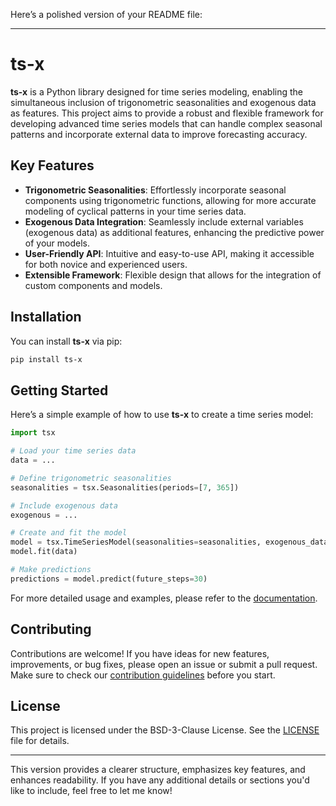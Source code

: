 Here’s a polished version of your README file:

---

# ts-x

**ts-x** is a Python library designed for time series modeling, enabling the simultaneous inclusion of trigonometric seasonalities and exogenous data as features. This project aims to provide a robust and flexible framework for developing advanced time series models that can handle complex seasonal patterns and incorporate external data to improve forecasting accuracy.

## Key Features

- **Trigonometric Seasonalities**: Effortlessly incorporate seasonal components using trigonometric functions, allowing for more accurate modeling of cyclical patterns in your time series data.
- **Exogenous Data Integration**: Seamlessly include external variables (exogenous data) as additional features, enhancing the predictive power of your models.
- **User-Friendly API**: Intuitive and easy-to-use API, making it accessible for both novice and experienced users.
- **Extensible Framework**: Flexible design that allows for the integration of custom components and models.

## Installation

You can install **ts-x** via pip:

```bash
pip install ts-x
```

## Getting Started

Here’s a simple example of how to use **ts-x** to create a time series model:

```python
import tsx

# Load your time series data
data = ...

# Define trigonometric seasonalities
seasonalities = tsx.Seasonalities(periods=[7, 365])

# Include exogenous data
exogenous = ...

# Create and fit the model
model = tsx.TimeSeriesModel(seasonalities=seasonalities, exogenous_data=exogenous)
model.fit(data)

# Make predictions
predictions = model.predict(future_steps=30)
```

For more detailed usage and examples, please refer to the [documentation](#).

## Contributing

Contributions are welcome! If you have ideas for new features, improvements, or bug fixes, please open an issue or submit a pull request. Make sure to check our [contribution guidelines](CONTRIBUTING.md) before you start.

## License

This project is licensed under the BSD-3-Clause License. See the [LICENSE](LICENSE) file for details.

---

This version provides a clearer structure, emphasizes key features, and enhances readability. If you have any additional details or sections you'd like to include, feel free to let me know!
